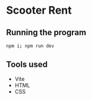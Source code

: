 # Scooter Rent

## Running the program

```bash
npm i; npm run dev
```

## Tools used

- Vite
- HTML
- CSS
